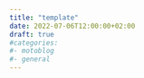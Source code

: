 ```yaml
---
title: "template"
date: 2022-07-06T12:00:00+02:00
draft: true
#categories:
#- motoblog
#- general
---
```


